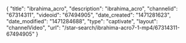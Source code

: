 {
    "title": "ibrahima_acro",
    "description": "ibrahima_acro",
    "channelid": "67314311",
    "videoid": "67494905",
    "date_created": "1471281623",
    "date_modified": "1471284688",
    "type": "captivate",
    "layout": "channelVideo",
    "url": "\/star-search\/ibrahima-acro7-1-mp4\/67314311-67494905"
}